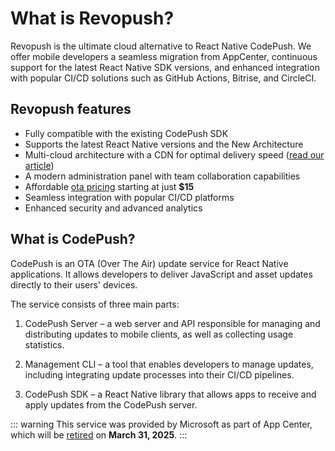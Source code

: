 # What is Revopush?

Revopush is the ultimate cloud alternative to React Native CodePush. 
We offer mobile developers a seamless migration from AppCenter, continuous support for the latest React Native SDK versions, and enhanced integration with popular CI/CD solutions such as GitHub Actions, Bitrise, and CircleCI.

## Revopush features

- Fully compatible with the existing CodePush SDK
- Supports the latest React Native versions and the New Architecture
- Multi-cloud architecture with a CDN for optimal delivery speed ([read our article](https://revopush.org/revopush-speeds-up-react-native-ota))
- A modern administration panel with team collaboration capabilities
- Affordable [ota pricing](https://revopush.org/pricing) starting at just **$15**
- Seamless integration with popular CI/CD platforms
- Enhanced security and advanced analytics

## What is CodePush?

CodePush is an OTA (Over The Air) update service for React Native applications. 
It allows developers to deliver JavaScript and asset updates directly to their users' devices.

The service consists of three main parts:

1. CodePush Server – a web server and API responsible for managing and distributing updates to mobile clients, as well as collecting usage statistics.

2. Management CLI – a tool that enables developers to manage updates, including integrating update processes into their CI/CD pipelines.

3. CodePush SDK – a React Native library that allows apps to receive and apply updates from the CodePush server.

::: warning
This service was provided by Microsoft as part of App Center, which will be [retired](https://learn.microsoft.com/en-us/appcenter/retirement) on **March 31, 2025**.
:::
